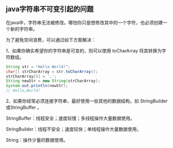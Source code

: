 
## java字符串不可变引起的问题

在java中，字符串无法被修改。哪怕你只是想修改其中的一个字符，也必须创建一个新的字符串。

为了避免空间浪费，可以通过如下方案解决：

1、如果你确实希望你的字符串是可变的，则可以使用 toCharArray 将其转换为字符数组。

```java
String str = "Hello World!";
char[] strCharArray = str.toCharArray();
strCharArray[5] = ',';
String newStr = new String(strCharArray);
System.out.println(newStr);
// Hello,World!
```

2、如果你经常必须连接字符串，最好使用一些其他的数据结构，如 StringBuilder或StringBuffer 。

StringBuffer：线程安全；速度较慢；多线程操作大量数据使用。

StringBuilder：线程不安全；速度较快；单线程操作大量数据使用。

String：操作少量的数据使用。
